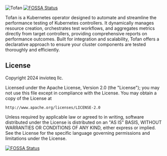 ![Tofan](docs/imgs/tofan-io-readme.jpg "Tofan")
[![FOSSA Status](https://app.fossa.com/api/projects/git%2Bgithub.com%2Finvioteq%2Ftofan.svg?type=shield)](https://app.fossa.com/projects/git%2Bgithub.com%2Finvioteq%2Ftofan?ref=badge_shield)

Tofan is a Kubernetes operator designed to automate and streamline the performance testing of Kubernetes controllers. It dynamically manages resource creation, orchestrates test workflows, and aggregates metrics directly from target controllers, providing comprehensive reports on performance outcomes. Built for integration and scalability, Tofan offers a declarative approach to ensure your cluster components are tested thoroughly and efficiently.
## License

Copyright 2024 invioteq llc.

Licensed under the Apache License, Version 2.0 (the "License");
you may not use this file except in compliance with the License.
You may obtain a copy of the License at

    http://www.apache.org/licenses/LICENSE-2.0

Unless required by applicable law or agreed to in writing, software
distributed under the License is distributed on an "AS IS" BASIS,
WITHOUT WARRANTIES OR CONDITIONS OF ANY KIND, either express or implied.
See the License for the specific language governing permissions and
limitations under the License.



[![FOSSA Status](https://app.fossa.com/api/projects/git%2Bgithub.com%2Finvioteq%2Ftofan.svg?type=large)](https://app.fossa.com/projects/git%2Bgithub.com%2Finvioteq%2Ftofan?ref=badge_large)
